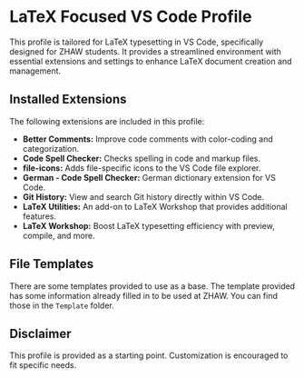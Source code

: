 # LaTeX Focused VS Code Profile

This profile is tailored for LaTeX typesetting in VS Code, specifically designed for ZHAW students. It provides a streamlined environment with essential extensions and settings to enhance LaTeX document creation and management.

## Installed Extensions

The following extensions are included in this profile:

* **Better Comments:** Improve code comments with color-coding and categorization.
* **Code Spell Checker:** Checks spelling in code and markup files.
* **file-icons:** Adds file-specific icons to the VS Code file explorer.
* **German - Code Spell Checker:** German dictionary extension for VS Code.
* **Git History:** View and search Git history directly within VS Code.
* **LaTeX Utilities:** An add-on to LaTeX Workshop that provides additional features.
* **LaTeX Workshop:** Boost LaTeX typesetting efficiency with preview, compile, and more.

## File Templates

There are some templates provided to use as a base. The template provided has some information already filled in to be used at ZHAW. You can find those in the `Template` folder.

## Disclaimer

This profile is provided as a starting point. Customization is encouraged to fit specific needs.